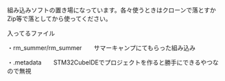 組み込みソフトの置き場になっています。各々使うときはクローンで落とすかZip等で落としてから使ってください。


入ってるファイル

・rm_summer/rm_summer　　サマーキャンプにてもらった組み込み

・.metadata　　STM32CubeIDEでプロジェクトを作ると勝手にできるやつなので無視
